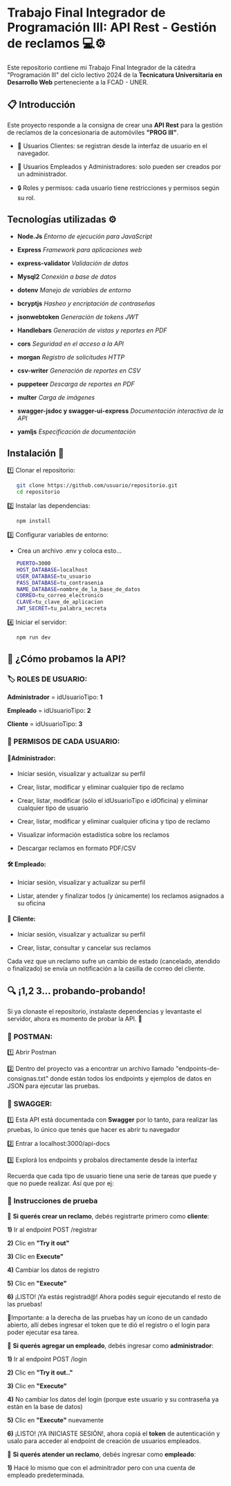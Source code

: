 # Trabajo Final Integrador de Programación III: API Rest - Gestión de reclamos 💻⚙️

Este repositorio contiene mi Trabajo Final Integrador de la cátedra "Programación lll" del ciclo lectivo 2024 de la **Tecnicatura Universitaria en Desarrollo Web** perteneciente a la FCAD - UNER.


## 📋 Introducción 
Este proyecto responde a la consigna de crear una **API Rest** para la gestión de reclamos de la concesionaria de automóviles **"PROG III"**. 

* 📌 Usuarios Clientes: se registran desde la interfaz de usuario en el navegador.

* 🔑 Usuarios Empleados y Administradores: solo pueden ser creados por un administrador.

* 🔒 Roles y permisos: cada usuario tiene restricciones y permisos según su rol.


## Tecnologías utilizadas ⚙️

* **Node.Js**                                                 *Entorno de ejecución para JavaScript*

* **Express**                                                 *Framework para aplicaciones web*

* **express-validator**                                       *Validación de datos*

* **Mysql2**                                                  *Conexión a base de datos*

* **dotenv**                                                  *Manejo de variables de entorno*

* **bcryptjs**                                                *Hasheo y encriptación de contraseñas*

* **jsonwebtoken**                                           *Generación de tokens JWT*

* **Handlebars**                                              *Generación de vistas y reportes en PDF*

* **cors**                                                    *Seguridad en el acceso a la API*

* **morgan**                                                  *Registro de solicitudes HTTP*

* **csv-writer**                                              *Generación de reportes en CSV*

* **puppeteer**                                               *Descarga de reportes en PDF*

* **multer**                                                  *Carga de imágenes*

* **swagger-jsdoc y swagger-ui-express**                      *Documentación interactiva de la API*

* **yamljs**                                                  *Especificación de documentación*



## Instalación 🔧

1️⃣ Clonar el repositorio:
```bash
   git clone https://github.com/usuario/repositorio.git
   cd repositorio
```

2️⃣ Instalar las dependencias:
```bash
   npm install
```

3️⃣ Configurar variables de entorno:
* Crea un archivo .env y coloca esto...
```bash
   PUERTO=3000
   HOST_DATABASE=localhost
   USER_DATABASE=tu_usuario
   PASS_DATABASE=tu_contrasenia
   NAME_DATABASE=nombre_de_la_base_de_datos
   CORREO=tu_correo_electronico
   CLAVE=tu_clave_de_aplicacion
   JWT_SECRET=tu_palabra_secreta
```
4️⃣ Iniciar el servidor:
```bash
   npm run dev
```


##  🚀 ¿Cómo probamos la API?
### 🏷️ ROLES DE USUARIO:

 **Administrador** = idUsuarioTipo: **1**
 
 **Empleado** = idUsuarioTipo: **2**
 
 **Cliente** = idUsuarioTipo: **3**

   
### 📌 PERMISOS DE CADA USUARIO:

#### 👑**Administrador**: 

* Iniciar sesión, visualizar y actualizar su perfil

* Crear, listar, modificar y eliminar cualquier tipo de reclamo

* Crear, listar, modificar (sólo el idUsuarioTipo e idOficina) y eliminar cualquier tipo de usuario

* Crear, listar, modificar y eliminar cualquier oficina y tipo de reclamo

* Visualizar información estadística sobre los reclamos

* Descargar reclamos en formato PDF/CSV


#### 🛠️ **Empleado**: 

* Iniciar sesión, visualizar y actualizar su perfil

* Listar, atender y finalizar todos (y únicamente) los reclamos asignados a su oficina


#### 👤 **Cliente**: 

* Iniciar sesión, visualizar y actualizar su perfil

* Crear, listar, consultar y cancelar sus reclamos

Cada vez que un reclamo sufre un cambio de estado (cancelado, atendido o finalizado) se envía un notificación a la casilla de correo del cliente.

## 🔍 ¡1,2 3... probando-probando!
Si ya clonaste el repositorio, instalaste dependencias y levantaste el servidor, ahora es momento de probar la API. 📡

### 🧪 **POSTMAN**: 

1️⃣ Abrir Postman

2️⃣ Dentro del proyecto vas a encontrar un archivo llamado "endpoints-de-consignas.txt" donde están todos los endpoints y ejemplos de datos en JSON para ejecutar las pruebas.


### 📝 **SWAGGER**:

1️⃣ Esta API está documentada con **Swagger** por lo tanto, para realizar las pruebas, lo único que tenés que hacer es abrir tu navegador

2️⃣ Entrar a localhost:3000/api-docs 

3️⃣ Explorá los endpoints y probalos directamente desde la interfaz

Recuerda que cada tipo de usuario tiene una serie de tareas que puede y que no puede realizar. Así que por ej:

### 🔑 **Instrucciones de prueba**

📌 **Si querés crear un reclamo**, debés registrarte primero como **cliente**:

**1)** Ir al endpoint POST /registrar
  
**2)** Clic en **"Try it out"**
  
**3)** Clic en **Execute"**
  
**4)** Cambiar los datos de registro
  
**5)** Clic en **"Execute"**
  
**6)** ¡LISTO! ¡Ya estás registrad@! Ahora podés seguir ejecutando el resto de las pruebas!
                           

🔐Importante: a la derecha de las pruebas hay un ícono de un candado abierto, allí debes ingresar el token que te dió el registro o el login para poder ejecutar esa tarea.

📌 **Si querés agregar un empleado**, debés ingresar como **administrador**:

**1)** Ir al endpoint POST /login

**2)** Clic en **"Try it out.."**

**3)** Clic en **"Execute"**

**4)** No cambiar los datos del login (porque este usuario y su contraseña ya están en la base de datos)

**5)** Clic en **"Execute"** nuevamente

**6)** ¡LISTO! ¡YA INICIASTE SESIÓN!, ahora copiá el **token** de autenticación y usalo para acceder al endpoint de creación de usuarios empleados.

📌 **Si querés atender un reclamo**, debés ingresar como **empleado**:

**1)** Hacé lo mismo que con el adminitrador pero con una cuenta de empleado predeterminada.

